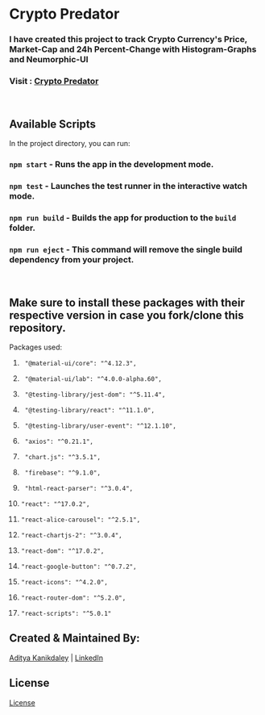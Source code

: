 # Crypto Predator

### I have created this project to track Crypto Currency's Price, Market-Cap and 24h Percent-Change with Histogram-Graphs and Neumorphic-UI <br>

### Visit : [Crypto Predator](https://crypto-predator-firebase.vercel.app/)

<br>

## Available Scripts

In the project directory, you can run: <br>

### `npm start` - Runs the app in the development mode.
### `npm test` - Launches the test runner in the interactive watch mode.
### `npm run build` - Builds the app for production to the `build` folder.
### `npm run eject` - This command will remove the single build dependency from your project.

<br>

## Make sure to install these packages with their respective version in case you fork/clone this repository.
Packages used:

1.      "@material-ui/core": "^4.12.3",
2.      "@material-ui/lab": "^4.0.0-alpha.60",
3.      "@testing-library/jest-dom": "^5.11.4",
4.      "@testing-library/react": "^11.1.0",
5.      "@testing-library/user-event": "^12.1.10",
6.      "axios": "^0.21.1",
7.      "chart.js": "^3.5.1",
8.      "firebase": "^9.1.0",
9.      "html-react-parser": "^3.0.4",
10.     "react": "^17.0.2",
11.     "react-alice-carousel": "^2.5.1",
12.     "react-chartjs-2": "^3.0.4",
13.     "react-dom": "^17.0.2",
14.     "react-google-button": "^0.7.2",
15.     "react-icons": "^4.2.0",
16.     "react-router-dom": "^5.2.0",
17.     "react-scripts": "^5.0.1"

## Created & Maintained By:
[Aditya Kanikdaley](https://github.com/AdityaKanikdaley) | [LinkedIn](https://www.linkedin.com/in/aditya-kanikdaley-471452190/)


## License 
[License](https://github.com/AdityaKanikdaley/CryptoPredator/blob/firebase_addition/LICENSE)
